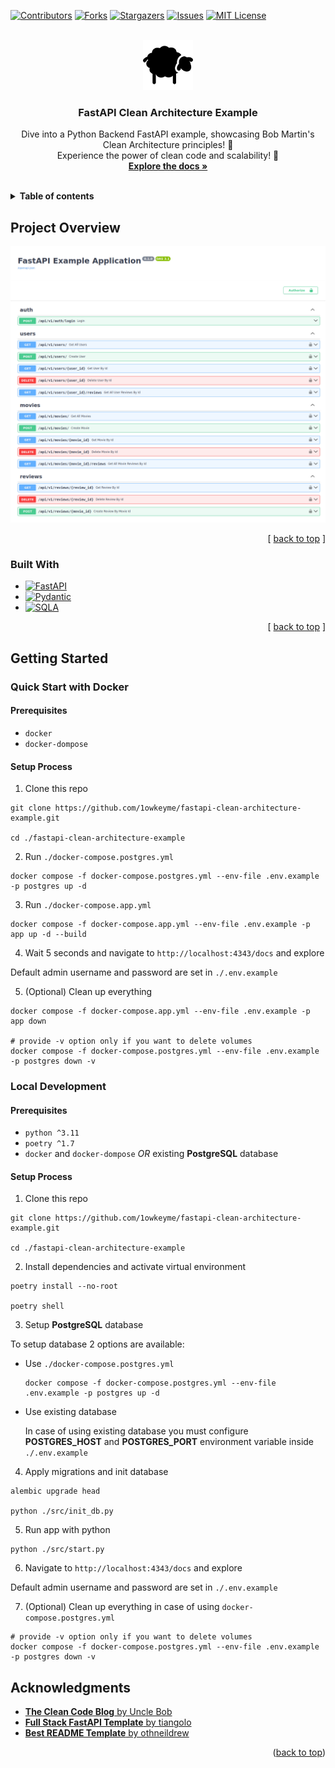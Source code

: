 <a name="readme-top"></a>

[![Contributors][contributors-shield]][contributors-url]
[![Forks][forks-shield]][forks-url]
[![Stargazers][stars-shield]][stars-url]
[![Issues][issues-shield]][issues-url]
[![MIT License][license-shield]][license-url]

<br />
<div align="center">
  <a href="https://github.com/1owkeyme/fastapi-clean-architecture-example">
    <img src="images/logo.png" alt="Logo" width="80" height="80">
  </a>

<h3 align="center">FastAPI Clean Architecture Example</h3>

  <p align="center">
    Dive into a Python Backend FastAPI example, showcasing Bob Martin's Clean Architecture principles! 🎉 
    <br />
    Experience the power of clean code and scalability! 🚀
    <br />
    <a href="https://github.com/1owkeyme/fastapi-clean-architecture-example?tab=readme-ov-file#project-overview"><strong>Explore the docs »</strong></a>
    <br />
    <br />

  </p>
</div>
<details>
<summary>
<b>Table of contents</b>
</summary>

- [Project Overview](#project-overview)
  - [Built With](#built-with)
- [Getting Started](#getting-started)
  - [Quick Start with Docker](#quick-start-with-docker)
    - [Prerequisites](#prerequisites)
    - [Setup Process](#setup-process)
  - [Local Development](#local-development)
    - [Prerequisites](#prerequisites-1)
    - [Setup Process](#setup-process-1)
- [Acknowledgments](#acknowledgments)

</details>

## Project Overview

![product-screenshot](images/swagger.png)

<p align="right">[ <a href="#readme-top">back to top</a> ]</p>

### Built With

- [![FastAPI][FastAPI]][FastAPI-url]
- [![Pydantic][Pydantic]][Pydantic-url]
- [![SQLA][SQLA]][SQLA-url]

<p align="right">[ <a href="#readme-top">back to top</a> ]</p>

## Getting Started

### Quick Start with Docker

#### Prerequisites

- `docker`
- `docker-dompose`

#### Setup Process

1. Clone this repo

```
git clone https://github.com/1owkeyme/fastapi-clean-architecture-example.git

cd ./fastapi-clean-architecture-example
```

2. Run `./docker-compose.postgres.yml`

```
docker compose -f docker-compose.postgres.yml --env-file .env.example -p postgres up -d
```

3. Run `./docker-compose.app.yml`

```
docker compose -f docker-compose.app.yml --env-file .env.example -p app up -d --build
```

4. Wait 5 seconds and navigate to `http://localhost:4343/docs` and explore

Default admin username and password are set in `./.env.example`

5. (Optional) Clean up everything

```
docker compose -f docker-compose.app.yml --env-file .env.example -p app down

# provide -v option only if you want to delete volumes
docker compose -f docker-compose.postgres.yml --env-file .env.example -p postgres down -v
```

### Local Development

#### Prerequisites

- `python ^3.11`
- `poetry ^1.7`
- `docker` and `docker-dompose` _OR_ existing **PostgreSQL** database

#### Setup Process

1. Clone this repo

```
git clone https://github.com/1owkeyme/fastapi-clean-architecture-example.git

cd ./fastapi-clean-architecture-example
```

2. Install dependencies and activate virtual environment

```
poetry install --no-root

poetry shell
```

3. Setup **PostgreSQL** database

To setup database 2 options are available:

- Use `./docker-compose.postgres.yml`

  ```
  docker compose -f docker-compose.postgres.yml --env-file .env.example -p postgres up -d
  ```

- Use existing database

  In case of using existing database you must configure **POSTGRES_HOST** and **POSTGRES_PORT** environment variable inside `./.env.example`

4. Apply migrations and init database

```
alembic upgrade head

python ./src/init_db.py
```

5. Run app with python

```
python ./src/start.py
```

6. Navigate to `http://localhost:4343/docs` and explore

Default admin username and password are set in `./.env.example`

7. (Optional) Clean up everything in case of using `docker-compose.postgres.yml`

```
# provide -v option only if you want to delete volumes
docker compose -f docker-compose.postgres.yml --env-file .env.example -p postgres down -v
```

## Acknowledgments

- [**The Clean Code Blog** by Uncle Bob](https://blog.cleancoder.com/uncle-bob/2012/08/13/the-clean-architecture.html)
- [**Full Stack FastAPI Template** by tiangolo](https://github.com/tiangolo/full-stack-fastapi-template/tree/master)
- [**Best README Template** by othneildrew](https://github.com/othneildrew/Best-README-Template)

<p align="right">(<a href="#readme-top">back to top</a>)</p>

[contributors-shield]: https://img.shields.io/github/contributors/1owkeyme/fastapi-clean-architecture-example.svg?style=for-the-badge
[contributors-url]: https://github.com/1owkeyme/fastapi-clean-architecture-example/graphs/contributors
[forks-shield]: https://img.shields.io/github/forks/1owkeyme/fastapi-clean-architecture-example.svg?style=for-the-badge
[forks-url]: https://github.com/1owkeyme/fastapi-clean-architecture-example/network/members
[stars-shield]: https://img.shields.io/github/stars/1owkeyme/fastapi-clean-architecture-example.svg?style=for-the-badge
[stars-url]: https://github.com/1owkeyme/fastapi-clean-architecture-example/stargazers
[issues-shield]: https://img.shields.io/github/issues/1owkeyme/fastapi-clean-architecture-example.svg?style=for-the-badge
[issues-url]: https://github.com/1owkeyme/fastapi-clean-architecture-example/issues
[license-shield]: https://img.shields.io/github/license/1owkeyme/fastapi-clean-architecture-example.svg?style=for-the-badge
[license-url]: https://github.com/1owkeyme/fastapi-clean-architecture-example/blob/master/LICENSE.txt

<!-- Badges -->

[FastAPI]: https://img.shields.io/badge/fastapi-20232A?style=for-the-badge&logo=fastapi&logoColor=%23009688
[FastAPI-url]: https://fastapi.tiangolo.com/
[Pydantic]: https://img.shields.io/badge/pydantic-20232A?style=for-the-badge&logo=pydantic&logoColor=%23E92063
[Pydantic-url]: https://docs.pydantic.dev/latest/
[SQLA]: https://img.shields.io/badge/sqlalchemy-20232A?style=for-the-badge&logo=sqlalchemy&logoColor=%23D71F00
[SQLA-url]: https://www.sqlalchemy.org/
